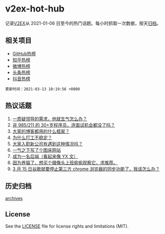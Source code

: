 # v2ex-hot-hub

 记录[V2EX](https://www.v2ex.com/)从 2021-01-06 日至今的热门话题。每小时抓取一次数据，按天[归档](archives)。
 
 ## 相关项目

- [GitHub热榜](https://github.com/snaildev/github-hot-hub)
- [知乎热榜](https://github.com/snaildev/zhihu-hot-hub)
- [微博热榜](https://github.com/snaildev/weibo-hot-hub)
- [头条热榜](https://github.com/snaildev/toutiao-hot-hub)
- [抖音热榜](https://github.com/snaildev/douyin-hot-hub)


 `更新时间：2021-03-13 10:19:56 +0800`

## 热议话题

1. [一质疑领导的需求，他就生气怎么办？](https://www.v2ex.com/t/761064)
1. [非 985/211 的 30+岁程序员，连面试机会都没了吗？](https://www.v2ex.com/t/760929)
1. [大家的博客都用的什么框架？](https://www.v2ex.com/t/760952)
1. [为什么打工不稳定？](https://www.v2ex.com/t/760965)
1. [大家入职新公司有遇到这种情况吗？](https://www.v2ex.com/t/760934)
1. [一气之下写了个图床网站](https://www.v2ex.com/t/761076)
1. [成为一名后端（看起来像 YX 文）](https://www.v2ex.com/t/760951)
1. [因为养猫了，想买个摄像头上班偷偷观察它，求推荐。](https://www.v2ex.com/t/761100)
1. [3 月 15 日谷歌就要停止第三方 chrome 浏览器的同步功能了，我该怎么办？](https://www.v2ex.com/t/761099)

## 历史归档

[archives](archives)

## License

See the [LICENSE](LICENSE) file for license rights and limitations (MIT).
